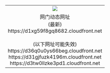﻿<table>
  <tr></tr>
  <tr><td colspan=2 align=center><img src="https://d1xg59f8gq8682.cloudfront.net/Up/oGate.jpg" /></td></tr>
  <tr><td colspan=2 align=center>网门动态网址<br/>(最新)
<br>https://d1xg59f8gq8682.cloudfront.net
<br/><br/>(以下网址可能失效)
<br>https://d36q0u0ys66beg.cloudfront.net
<br>https://d31gjfuzk4196m.cloudfront.net
<br>https://d3tw0llzke3pd1.cloudfront.net
    </td>
  </tr>
</table>
